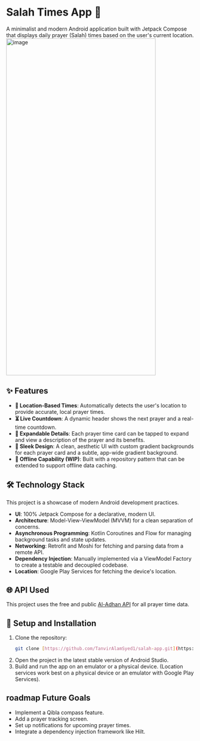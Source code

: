 # Salah Times App 🕌

A minimalist and modern Android application built with Jetpack Compose that displays daily prayer (Salah) times based on the user's current location.
<img width="400" height="900" alt="image" src="https://github.com/user-attachments/assets/0dfadc00-c047-4c34-976c-7bc17c2fd532" />


## ✨ Features

-   **📍 Location-Based Times**: Automatically detects the user's location to provide accurate, local prayer times.
-   **⏳ Live Countdown**: A dynamic header shows the next prayer and a real-time countdown.
-   **📖 Expandable Details**: Each prayer time card can be tapped to expand and view a description of the prayer and its benefits.
-   **🎨 Sleek Design**: A clean, aesthetic UI with custom gradient backgrounds for each prayer card and a subtle, app-wide gradient background.
-   **🔄 Offline Capability (WIP)**: Built with a repository pattern that can be extended to support offline data caching.

## 🛠️ Technology Stack

This project is a showcase of modern Android development practices.

-   **UI**: 100% Jetpack Compose for a declarative, modern UI.
-   **Architecture**: Model-View-ViewModel (MVVM) for a clean separation of concerns.
-   **Asynchronous Programming**: Kotlin Coroutines and Flow for managing background tasks and state updates.
-   **Networking**: Retrofit and Moshi for fetching and parsing data from a remote API.
-   **Dependency Injection**: Manually implemented via a ViewModel Factory to create a testable and decoupled codebase.
-   **Location**: Google Play Services for fetching the device's location.

## 🌐 API Used

This project uses the free and public [Al-Adhan API](https://aladhan.com/prayer-times-api) for all prayer time data.

## 🚀 Setup and Installation

1.  Clone the repository:
    ```bash
    git clone [https://github.com/TanvirAlamSyed1/salah-app.git](https://github.com/TanvirAlamSyed1/salah-app.git)
    ```
2.  Open the project in the latest stable version of Android Studio.
3.  Build and run the app on an emulator or a physical device. (Location services work best on a physical device or an emulator with Google Play Services).

##  roadmap Future Goals

-   Implement a Qibla compass feature.
-   Add a prayer tracking screen.
-   Set up notifications for upcoming prayer times.
-   Integrate a dependency injection framework like Hilt.
